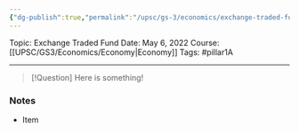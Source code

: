 ```yaml
---
{"dg-publish":true,"permalink":"/upsc/gs-3/economics/exchange-traded-fund/","dgHomeLink":true,"dgPassFrontmatter":false}
---
```


Topic: Exchange Traded Fund
Date: May 6, 2022
Course:[[UPSC/GS3/Economics/Economy|Economy]]
Tags: #pillar1A

---

> [!Question]
> Here is something! 


### Notes
- Item



